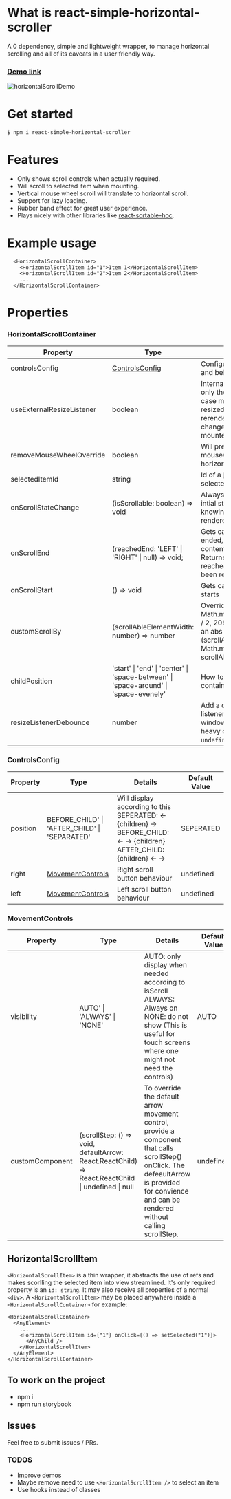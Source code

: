 # What is react-simple-horizontal-scroller
A 0 dependency, simple and lightweight wrapper, to manage horizontal scrolling and all of its caveats in a user friendly way.

### [Demo link](https://yoavhortman.github.io/react-simple-horizontal-scroller/)
![horizontalScrollDemo](https://user-images.githubusercontent.com/21311864/134921000-04850fe7-cae5-4b3d-8ebd-d3e0dfb4a230.gif)

# Get started
```$ npm i react-simple-horizontal-scroller```

# Features
* Only shows scroll controls when actually required.
* Will scroll to selected item when mounting.
* Vertical mouse wheel scroll will translate to horizontal scroll.
* Support for lazy loading.
* Rubber band effect for great user experience.
* Plays nicely with other libraries like [react-sortable-hoc](https://github.com/clauderic/react-sortable-hoc).

# Example usage
```
  <HorizontalScrollContainer>
    <HorizontalScrollItem id="1">Item 1</HorizontalScrollItem>
    <HorizontalScrollItem id="2">Item 2</HorizontalScrollItem>
    ...
  </HorizontalScrollContainer>
```

# Properties
### HorizontalScrollContainer
| Property                  | Type                                             | Details                                                                                                                                                                                                                  | Default Value                             |
|---------------------------|--------------------------------------------------|--------------------------------------------------------------------------------------------------------------------------------------------------------------------------------------------------------------------------|-------------------------------------------|
| controlsConfig            | [ControlsConfig](#ControlsConfig)                | Configure controls position, looks and behaviour                                                                                                                                                                         | undefined |
| useExternalResizeListener | boolean                                          | Internal listener is good for when only the window can resize. In case more elements can be resized the component must be rerendered. This is can not be changed while the component is mounted                          | FALSE     |
| removeMouseWheelOverride  | boolean                                          | Will prevent conversion of mousewheel vertical scroll to horizontal                                                                                                                                                      | FALSE     |
| selectedItemId            | string                                           | Id of a [HorizontalScrollItem](#HorizontalScrollItem) that is selected                                                                                                                                                                    | undefined |
| onScrollStateChange       | (isScrollable: boolean) => void                  | Always fires onMount with the intial state. this is useful for knowing if the scorll controls are rendered or not.                                                                                                       | undefined |
| onScrollEnd               | (reachedEnd: 'LEFT' \| 'RIGHT' \| null) => void; | Gets called AFTER any a scroll has ended, useful for loading more content when an end is reached. Returns the side that's been reached or ```null``` if no end has been reached.                                         | undefined |
| onScrollStart             | () => void                                       | Gets called whenever a scroll starts                                                                                                                                                                                     | undefined |
| customScrollBy            | (scrollAbleElementWidth: number) => number       | Overrides default behaviour: Math.max(scrollAbleElementWidth / 2, 208) A function that returns an abs number to scroll by e.g: (scrollAbleElementWidth) => Math.max(window.getWidth() / 2, scrollAbleElementWidth / 10); | Math.max(scrollAbleElementWidth / 2, 208) |
| childPosition             | 'start' \| 'end' \| 'center' \| 'space-between' \| 'space-around' \| 'space-evenely' | How to position children in the container if it is not yet scrollable.														  | start     |
| resizeListenerDebounce    | number					       | Add a debounce to the resize listener. This is helpful when window resizing is already a heavy opertaion. Should be left ```undefined``` in most cases. 								  | undefined |	
### ControlsConfig
| Property     | Type                                          | Details                                                                                                                        | Default Value |
|--------------|-----------------------------------------------|--------------------------------------------------------------------------------------------------------------------------------|---------------|
| position     | BEFORE_CHILD' \| 'AFTER_CHILD' \| 'SEPARATED' | Will display according to this  SEPERATED: <- {children} ->  BEFORE_CHILD: <- -> {children}  AFTER_CHILD: {children} <- ->     | SEPERATED     |
| right        | [MovementControls](#MovementControls)         | Right scroll button behaviour                                                                                                  | undefined     |
| left         | [MovementControls](#MovementControls)         | Left scroll button behaviour                                                                                                   | undefined     |

### MovementControls
| Property           | Type                        									 | Details                                                                                                                                                                                          | Default Value |
|--------------------|---------------------------------------------------------------------------------------------------|--------------------------------------------------------------------------------------------------------------------------------------------------------------------------------------------------|---------------|
| visibility         | AUTO' \| 'ALWAYS' \| 'NONE'									 | AUTO: only display when needed according to isScroll ALWAYS: Always on NONE: do not show (This is useful for touch screens where one might not need the controls)                                | AUTO          |
| customComponent    | (scrollStep: () => void, defaultArrow: React.ReactChild) => React.ReactChild \| undefined \| null | To override the default arrow movement control, provide a component that calls scrollStep() onClick. The defeaultArrow is provided for convience and can be rendered without calling scrollStep. | undefined     |


## HorizontalScrollItem
```<HorizontalScrollItem>``` is a thin wrapper, it abstracts the use of refs and makes scorlling the selected item into view streamlined.
It's only required property is an ```id: string```. It may also receive all properties of a normal ```<div>```.
A ```<HorizontalScrollItem>``` may be placed anywhere inside a ```<HorizontalScrollContainer>``` for example:

```
<HorizontalScrollContainer>
  <AnyElement>
    ...
    <HorizontalScrollItem id={"1"} onClick={() => setSelected("1")}>
      <AnyChild />
    </HorizontalScrollItem>
  </AnyElement>
</HorizontalScrollContainer>
```



## To work on the project
* npm i
* npm run storybook

## Issues
Feel free to submit issues / PRs.

### TODOS
* Improve demos
* Maybe remove need to use ```<HorizontalScrollItem />``` to select an item
* Use hooks instead of classes
